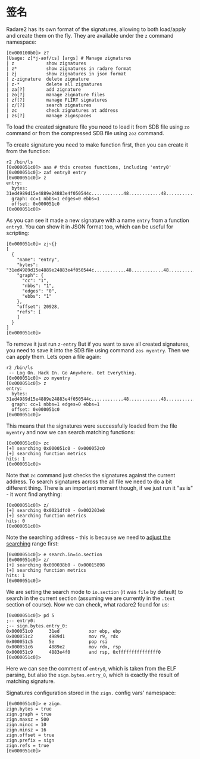 # 签名

Radare2 has its own format of the signatures, allowing to both load/apply and create them on the fly. They are available under the `z` command namespace:

```text
[0x000100b0]> z?
|Usage: z[*j-aof/cs] [args] # Manage zignatures
| z            show zignatures
| z*           show zignatures in radare format
| zj           show zignatures in json format
| z-zignature  delete zignature
| z-*          delete all zignatures
| za[?]        add zignature
| zo[?]        manage zignature files
| zf[?]        manage FLIRT signatures
| z/[?]        search zignatures
| zc           check zignatures at address
| zs[?]        manage zignspaces
```

To load the created signature file you need to load it from SDB file using `zo` command or from the compressed SDB file using `zoz` command.

To create signature you need to make function first, then you can create it from the function:

```text
r2 /bin/ls
[0x000051c0]> aaa # this creates functions, including 'entry0'
[0x000051c0]> zaf entry0 entry
[0x000051c0]> z
entry:
  bytes: 31ed4989d15e4889e24883e4f050544c............48............48............ff..........f4
  graph: cc=1 nbbs=1 edges=0 ebbs=1
  offset: 0x000051c0
[0x000051c0]>
```

As you can see it made a new signature with a name `entry` from a function `entry0`. You can show it in JSON format too, which can be useful for scripting:

```text
[0x000051c0]> zj~{}
[
  {
    "name": "entry",
    "bytes": "31ed4989d15e4889e24883e4f050544c............48............48............ff..........f4",
    "graph": {
      "cc": "1",
      "nbbs": "1",
      "edges": "0",
      "ebbs": "1"
    },
    "offset": 20928,
    "refs": [
    ]
  }
]
[0x000051c0]>
```

To remove it just run `z-entry` But if you want to save all created signatures, you need to save it into the SDB file using command `zos myentry`. Then we can apply them. Lets open a file again:

```text
r2 /bin/ls
 -- Log On. Hack In. Go Anywhere. Get Everything.
[0x000051c0]> zo myentry
[0x000051c0]> z
entry:
  bytes: 31ed4989d15e4889e24883e4f050544c............48............48............ff..........f4
  graph: cc=1 nbbs=1 edges=0 ebbs=1
  offset: 0x000051c0
[0x000051c0]>
```

This means that the signatures were successfully loaded from the file `myentry` and now we can search matching functions:

```text
[0x000051c0]> zc
[+] searching 0x000051c0 - 0x000052c0
[+] searching function metrics
hits: 1
[0x000051c0]>
```

Note that `zc` command just checks the signatures against the current address. To search signatures across the all file we need to do a bit different thing. There is an important moment though, if we just run it "as is" - it wont find anything:

```text
[0x000051c0]> z/
[+] searching 0x0021dfd0 - 0x002203e8
[+] searching function metrics
hits: 0
[0x000051c0]>
```

Note the searching address - this is because we need to [adjust the searching](../intro-4/configurating_the_search.md) range first:

```text
[0x000051c0]> e search.in=io.section
[0x000051c0]> z/
[+] searching 0x000038b0 - 0x00015898
[+] searching function metrics
hits: 1
[0x000051c0]>
```

We are setting the search mode to `io.section` \(it was `file` by default\) to search in the current section \(assuming we are currently in the `.text` section of course\). Now we can check, what radare2 found for us:

```text
[0x000051c0]> pd 5
;-- entry0:
;-- sign.bytes.entry_0:
0x000051c0      31ed           xor ebp, ebp
0x000051c2      4989d1         mov r9, rdx
0x000051c5      5e             pop rsi
0x000051c6      4889e2         mov rdx, rsp
0x000051c9      4883e4f0       and rsp, 0xfffffffffffffff0
[0x000051c0]>
```

Here we can see the comment of `entry0`, which is taken from the ELF parsing, but also the `sign.bytes.entry_0`, which is exactly the result of matching signature.

Signatures configuration stored in the `zign.` config vars' namespace:

```text
[0x000051c0]> e zign.
zign.bytes = true
zign.graph = true
zign.maxsz = 500
zign.mincc = 10
zign.minsz = 16
zign.offset = true
zign.prefix = sign
zign.refs = true
[0x000051c0]>
```


